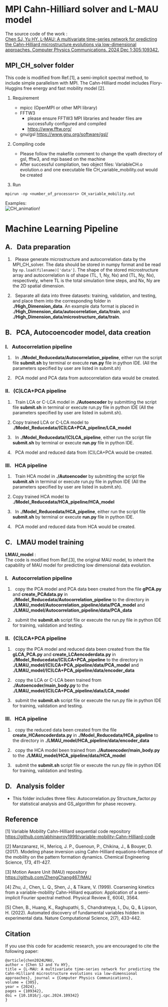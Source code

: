 #  MPI Cahn-Hilliard solver and L-MAU model

The source code of the work : <br>
[Chen SJ, Yu HY. L-MAU: A multivariate time-series network for predicting the Cahn-Hilliard microstructure evolutions via low-dimensional approaches. Computer Physics Communications. 2024 Dec 1;305:109342.](https://www.sciencedirect.com/science/article/pii/S0010465524002650)

## MPI_CH_solver folder
This code is modified from Ref.[1], a semi-implicit spectral method, to include simple parallelism with MPI.
The Cahn-Hilliard model includes Flory-Huggins free energy and fast mobility model [2].
1. Requirement
   * mpicc (OpenMPI or other MPI library)
   * FFTW3
     * please ensure FFTW3 MPI libraries and header files are successfully configured and compiled
     * https://www.fftw.org/
   * gnu/gsl https://www.gnu.org/software/gsl/ <br>

2. Compiling code
   * Please follow the makefile comment to change the vpath directory of gsl, fftw3, and mpi based on the machine
   * After successful compilation, two object files: VariableCH.o evolution.o and one executable file CH_variable_mobility.out would be created <br>
   
3. Run 
```
mpirun -np <number_of_processors> CH_variable_mobility.out

``` 
Examples: <br>
![CH_animation!](CH_evol/CH_animation.gif)
# Machine Learning Pipeline

## A. &nbsp; Data preparation
1. &nbsp; Please generate microstructure and autocorrelation data by the MPI_CH_solver. The data should be stored in numpy format and be read by `np.load(filename)['data']`. The shape of the stored microstructure array and autocorrelation is of shape (TL, 1, Ny, Nx) and (TL, Ny, Nx), respectively, where TL is the total simulation time steps, and Nx, Ny are the 2D spatial dimension. <br>

2. &nbsp; Separate all data into three datasets: training, validation, and testing, and place them into the corresponding folder in **./High_Dimension_data**. An example data format is placed in **./High_Dimension_data/autocorrelation_data/train**, and **./High_Dimension_data/microstructure_data/train**.


## B. &nbsp; PCA, Autocoencoder model, data creation

### I. &nbsp; Autocorrelation pipeline
1.  &nbsp; In **./Model_Reducedata/Autocorrelation_pipeline**, either run the script file **submit.sh** by terminal or execute **run.py** file in python IDE.
(All the parameters specified by user are listed in submit.sh)

2. &nbsp; PCA model and PCA data from autocorrelation data would be created.

### II. &nbsp; (C)LCA+PCA pipeline
1. &nbsp; Train LCA or C-LCA model in **./Autoencoder** by submitting the script file **submit.sh** in terminal or execute run.py file in python IDE 
(All the parameters specified by user are listed in submit.sh).

2. Copy trained LCA or C-LCA model to **./Model_Reducedata/(C)LCA+PCA_pipeline/LCA_model**

3.  &nbsp; In **./Model_Reducedata/(C)LCA_pipeline**, either run the script file **submit.sh** by terminal or execute **run.py** file in python IDE.

4. &nbsp; PCA model and reduced data from (C)LCA+PCA would be created.

### III. &nbsp; HCA pipeline
1. &nbsp; Train HCA model in **./Autoencoder** by submitting the script file **submit.sh** in terminal or execute run.py file in python IDE 
(All the parameters specified by user are listed in submit.sh).

2. Copy trained HCA model to **./Model_Reducedata/HCA_pipeline/HCA_model**

3.  &nbsp; In **./Model_Reducedata/HCA_pipeline**, either run the script file **submit.sh** by terminal or execute **run.py** file in python IDE.

4. &nbsp; PCA model and reduced data from HCA would be created.

## C. &nbsp; LMAU model training
**LMAU_model** :<br>
The code is modified from Ref.[3], the original MAU model, to inherit the capability of MAU model for predicting low dimensional data evolution.
### I. &nbsp; Autocorrelation pipeline
1. &nbsp;  copy the PCA model and PCA data been created from the file **gPCA.py** and **create_PCAdata.py** in **./Model_Reducedata/Autocorrelation_pipeline** to the directory in **./LMAU_model/Autocorrelation_pipeline/data/PCA_model** and **./LMAU_model/Autocorrelation_pipeline/data/PCA_data**

2. &nbsp; submit the **submit.sh** script file or execute the run.py file in python IDE for training, validation and testing.

### II. &nbsp; (C)LCA+PCA pipeline
1. &nbsp;  copy the PCA model and reduced data been created from the file **gLCA_PCA.py** and **create_LCAencoderdata.py** in **./Model_Reducedata/(C)LCA+PCA_pipeline** to the directory in **./LMAU_model/(C)LCA+PCA_pipeline/data/PCA_model** and **./LMAU_model/(C)LCA+PCA_pipeline/data/encoder_data**

2. &nbsp; copy the LCA or C-LCA been trained from **./Autoencoder/main_body.py** to the **./LMAU_model/(C)LCA+PCA_pipeline/data/LCA_model**

3. &nbsp; submit the **submit.sh** script file or execute the run.py file in python IDE for training, validation and testing.

### III. &nbsp; HCA pipeline
1. &nbsp;  copy the reduced data been created from the file **create_HCAencoderdata.py** in **./Model_Reducedata/HCA_pipeline** to the directory in **./LMAU_model/HCA_pipeline/data/encoder_data**

2. &nbsp; copy the HCA model been trained from **./Autoencoder/main_body.py** to the **./LMAU_model/HCA_pipeline/data/HCA_model**

3. &nbsp; submit the **submit.sh** script file or execute the run.py file in python IDE for training, validation and testing.

## D. &nbsp; Analysis folder
* This folder includes three files: Autocorrelation.py Structure_factor.py for statistical analysis and GS_algorithm for phase recovery.


## Reference

[1] Variable Mobility Cahn-Hilliard sequential code repository https://github.com/abhinavroy1999/variable-mobility-Cahn-Hilliard-code

[2] Manzanarez, H., Mericq, J. P., Guenoun, P., Chikina, J., & Bouyer, D. (2017). Modeling phase inversion using Cahn-Hilliard equations–Influence of the mobility on the pattern formation dynamics. Chemical Engineering Science, 173, 411-427.

[3] Motion Aware Unit (MAU) repository https://github.com/ZhengChang467/MAU

[4] Zhu, J., Chen, L. Q., Shen, J., & Tikare, V. (1999). Coarsening kinetics from a variable-mobility Cahn-Hilliard equation: Application of a semi-implicit Fourier spectral method. Physical Review E, 60(4), 3564.

[5] Chen, B., Huang, K., Raghupathi, S., Chandratreya, I., Du, Q., & Lipson, H. (2022). Automated discovery of fundamental variables hidden in experimental data. Nature Computational Science, 2(7), 433-442.


## Citation
If you use this code for academic research, you are encouraged to cite the following paper: <br>
```
@article{chen2024LMAU,
author = {Chen SJ and Yu HY},
title = {L-MAU: A multivariate time-series network for predicting the Cahn-Hilliard microstructure evolutions via low-dimensional approaches}, journal = {Computer Physics Communications},
volume = {305},
year = {2024},
pages = {109342},
doi = {10.1016/j.cpc.2024.109342}
}
```

